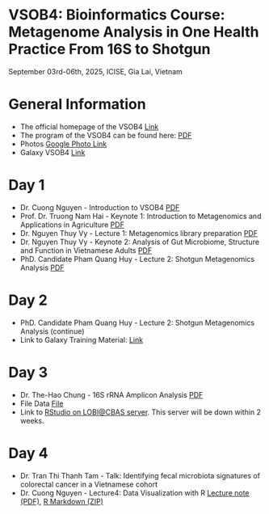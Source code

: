 # VSOB4: Bioinformatics Course: Metagenome Analysis in One Health Practice From 16S to Shotgun
September 03rd-06th, 2025, ICISE, Gia Lai, Vietnam

# General Information

- The official homepage of the VSOB4 [Link](https://icisequynhon.com/conferences/2025/VSOB-4/index.html)
- The program of the VSOB4 can be found here: [PDF](./Day1/VSOB4-programme.pdf)
- Photos [Google Photo Link](https://photos.app.goo.gl/pR6Uqvzu4qVoFSgY9)
- Galaxy VSOB4 [Link](https://usegalaxy.org.au/join-training/vsob4)

# Day 1

- Dr. Cuong Nguyen - Introduction to VSOB4 [PDF](./Day1/VSOB4-introduction.pdf)
- Prof. Dr. Truong Nam Hai - Keynote 1: Introduction to Metagenomics and Applications in Agriculture [PDF](./Day1/VSOB4-Keynote1-Prof-Truong%20Nam%20Hai%20-%20Metagenomics%20in%20Agriculture.pdf)
- Dr. Nguyen Thuy Vy - Lecture 1: Metagenomics library preparation [PDF](./Day1/VSOB4-NTVy-Lec1.pdf)
- Dr. Nguyen Thuy Vy - Keynote 2: Analysis of Gut Microbiome, Structure and Function in Vietnamese Adults [PDF](./Day1/VSOB4-NTVy-Keynote2.pdf)
- PhD. Candidate Pham Quang Huy - Lecture 2: Shotgun Metagenomics Analysis [PDF](./Day1/VSOB4-Huy%20Pham%20shotgun%20metagenome.pdf)

# Day 2

- PhD. Candidate Pham Quang Huy - Lecture 2: Shotgun Metagenomics Analysis (continue)
- Link to Galaxy Training Material: [Link](https://training.galaxyproject.org/training-material/topics/microbiome/)

# Day 3

- Dr. The-Hao Chung - 16S rRNA Amplicon Analysis [PDF](./Day3/VSOB4_16S_lecture.HCT.pdf)
- File Data [File](./Day3/final_tutorial_material.zip)
- Link to [RStudio on LOBI@CBAS server](http://vsob4.lobi.vn:8787/). This server will be down within 2 weeks.

# Day 4

- Dr. Tran Thi Thanh Tam - Talk: Identifying fecal microbiota signatures of colorectal cancer in a Vietnamese cohort 
- Dr. Cuong Nguyen - Lecture4: Data Visualization with R [Lecture note (PDF)](./Day4/lecture-note.pdf), [R Markdown (ZIP)](./Day4/lecture-note.zip)